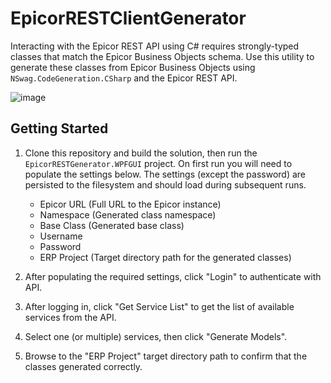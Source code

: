# EpicorRESTClientGenerator
Interacting with the Epicor REST API using C# requires strongly-typed classes that match the Epicor Business Objects schema. Use this utility to generate these classes from Epicor Business Objects using `NSwag.CodeGeneration.CSharp` and the Epicor REST API.

![image](https://user-images.githubusercontent.com/1199572/41174132-3761e1d6-6b27-11e8-97be-df85b18d1423.png)

## Getting Started
1. Clone this repository and build the solution, then run the `EpicorRESTGenerator.WPFGUI` project. On first run you will need to populate the settings below. The settings (except the password) are persisted to the filesystem and should load during subsequent runs.

    - Epicor URL (Full URL to the Epicor instance)
    - Namespace (Generated class namespace)
    - Base Class (Generated base class)
    - Username
    - Password
    - ERP Project (Target directory path for the generated classes)

2. After populating the required settings, click "Login" to authenticate with API.
3. After logging in, click "Get Service List" to get the list of available services from the API.
4. Select one (or multiple) services, then click "Generate Models".
5. Browse to the "ERP Project" target directory path to confirm that the classes generated correctly.
